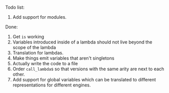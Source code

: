 Todo list:

1. Add support for modules.

Done:

1. Get `is` working
2. Variables introduced inside of a lambda should not live beyond the scope
   of the lambda
3. Translation for lambdas.
4. Make things emit variables that aren't singletons
5. Actually write the code to a file
6. Order `call_lambda`s so that versions with the same arity are next to each other.
7. Add support for global variables which can be translated to different representations
   for different engines.
